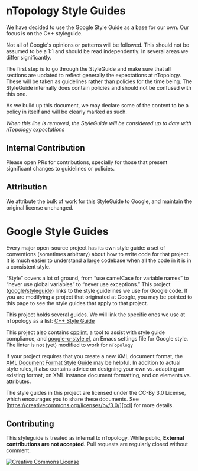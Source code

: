 # nTopology Style Guides

We have decided to use the Google Style Guide as a base for our own. Our focus
is on the C++ styleguide.

Not all of Google's opinions or patterns will be followed. This should not
be assumed to be a 1:1 and should be read independently. In several areas we
differ significantly.

The first step is to go through the StyleGuide and make sure that all sections
are updated to reflect generally the expectations at nTopology. These will be
taken as guidelines rather than policies for the time being. The StyleGuide
internally does contain policies and should not be confused with this one.

As we build up this document, we may declare some of the content to be a policy
in itself and will be clearly marked as such.

*When this line is removed, the StyleGuide will be considered up to date with
nTopology expectations*

## Internal Contribution

Please open PRs for contributions, specially for those that present significant
changes to guidelines or policies.

## Attribution

We attribute the bulk of work for this StyleGuide to Google, and maintain
the original license unchanged.

# Google Style Guides

Every major open-source project has its own style guide: a set of conventions
(sometimes arbitrary) about how to write code for that project. It is much
easier to understand a large codebase when all the code in it is in a
consistent style.

“Style” covers a lot of ground, from “use camelCase for variable names” to
“never use global variables” to “never use exceptions.” This project
([google/styleguide](https://github.com/google/styleguide)) links to the
style guidelines we use for Google code. If you are modifying a project that
originated at Google, you may be pointed to this page to see the style guides
that apply to that project.

This project holds several guides. We will link the specific ones we use
at nTopology as a list:
[C++ Style Guide][cpp]

This project also contains [cpplint][cpplint], a tool to assist with style
guide compliance, and [google-c-style.el][emacs], an Emacs settings file for
Google style. The linter is not (yet) modified to work for `nTopology`

If your project requires that you create a new XML document format, the [XML
Document Format Style Guide][xml] may be helpful. In addition to actual style
rules, it also contains advice on designing your own vs. adapting an existing
format, on XML instance document formatting, and on elements vs. attributes.

The style guides in this project are licensed under the CC-By 3.0 License,
which encourages you to share these documents.
See [https://creativecommons.org/licenses/by/3.0/][ccl] for more details.

## Contributing

This styleguide is treated as internal to nTopology. While public, 
**External contributions are not accepted.** 
Pull requests are regularly closed without comment.

<a rel="license" href="https://creativecommons.org/licenses/by/3.0/"><img alt="Creative Commons License" style="border-width:0" src="https://i.creativecommons.org/l/by/3.0/88x31.png" /></a>

[cpp]: https://google.github.io/styleguide/cppguide.html
[csharp]: https://google.github.io/styleguide/csharp-style.html
[swift]: https://google.github.io/swift/
[objc]: objcguide.md
[java]: https://google.github.io/styleguide/javaguide.html
[py]: https://google.github.io/styleguide/pyguide.html
[r]: https://google.github.io/styleguide/Rguide.html
[sh]: https://google.github.io/styleguide/shellguide.html
[htmlcss]: https://google.github.io/styleguide/htmlcssguide.html
[js]: https://google.github.io/styleguide/jsguide.html
[ts]: https://google.github.io/styleguide/tsguide.html
[angular]: https://google.github.io/styleguide/angularjs-google-style.html
[cl]: https://google.github.io/styleguide/lispguide.xml
[vim]: https://google.github.io/styleguide/vimscriptguide.xml
[cpplint]: https://github.com/google/styleguide/tree/gh-pages/cpplint
[emacs]: https://raw.githubusercontent.com/google/styleguide/gh-pages/google-c-style.el
[xml]: https://google.github.io/styleguide/xmlstyle.html
[go]: https://golang.org/wiki/CodeReviewComments
[dart]: https://www.dartlang.org/guides/language/effective-dart
[ccl]: https://creativecommons.org/licenses/by/3.0/

